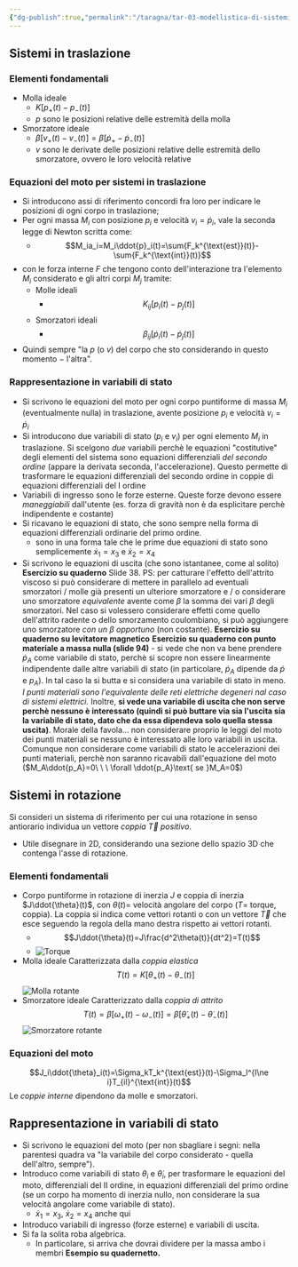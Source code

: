 ```yaml
---
{"dg-publish":true,"permalink":"/taragna/tar-03-modellistica-di-sistemi-meccanici/"}
---
```


## Sistemi in traslazione
### Elementi fondamentali
- Molla ideale
	- $K[p_+(t)-p_-(t)]$
	- $p$ sono le posizioni relative delle estremità della molla
- Smorzatore ideale
	- $\beta[v_+(t)-v_-(t)]=\beta[\dot{p}_+-\dot{p}_-(t)]$
	- $v$ sono le derivate delle posizioni relative delle estremità dello smorzatore, ovvero le loro velocità relative
### Equazioni del moto per sistemi in traslazione
- Si introducono assi di riferimento concordi fra loro per indicare le posizioni di ogni corpo in traslazione;
- Per ogni massa $M_i$ con posizione $p_i$ e velocità $v_i=\dot{p}_i$, vale la seconda legge di Newton scritta come: 
	- $$M_ia_i=M_i\ddot{p}_i(t)=\sum{F_k^{\text{est}}(t)}-\sum{F_k^{\text{int}}(t)}$$
- con le forza interne $F$ che tengono conto dell'interazione tra l'elemento $M_i$ considerato e gli altri corpi $M_j$ tramite: 
	- Molle ideali 
		- $$K_{ij}[p_i(t)-p_j(t)]$$
	- Smorzatori ideali 
		- $$\beta_{ij}[\dot{p}_i(t)-\dot{p}_j(t)]$$
- Quindi sempre "la $p$ (o $v$) del corpo che sto considerando in questo momento $-$ l'altra".
### Rappresentazione in variabili di stato
- Si scrivono le equazioni del moto per ogni corpo puntiforme di massa $M_i$ (eventualmente nulla) in traslazione, avente posizione $p_i$ e velocità $v_i=\dot{p}_i$ 
- Si introducono due variabili di stato ($p_i$ e $v_i$) per ogni elemento $M_i$ in traslazione. Si scelgono *due* variabili perchè le equazioni "costitutive" degli elementi del sistema sono equazioni differenziali *del secondo ordine* (appare la derivata seconda, l'accelerazione). Questo permette di trasformare le equazioni differenziali del secondo ordine in coppie di equazioni differenziali del I ordine
- Variabili di ingresso sono le forze esterne. Queste forze devono essere *maneggiabili* dall'utente (es. forza di gravità non è da esplicitare perchè indipendente e costante)
- Si ricavano le equazioni di stato, che sono sempre nella forma di equazioni differenziali ordinarie del primo ordine.
	- sono in una forma tale che le prime due equazioni di stato sono semplicemente $\dot{x}_1=x_3$ e $\dot{x}_2=x_4$
- Si scrivono le equazioni di uscita (che sono istantanee, come al solito)
**Esercizio su quaderno** Slide 38.
PS: per catturare l'effetto dell'attrito viscoso si può considerare di mettere in parallelo ad eventuali smorzatori / molle già presenti un ulteriore smorzatore e / o considerare uno smorzatore *equivalente* avente come $\beta$ la somma dei vari $\beta$ degli smorzatori.
Nel caso si volessero considerare effetti come quello dell'attrito radente o dello smorzamento coulombiano, si può aggiungere uno smorzatore *con un $\beta$ opportuno* (non costante).
**Esercizio su quaderno su levitatore magnetico**
**Esercizio su quaderno con punto materiale a massa nulla (slide 94)** - si vede che non va bene prendere $\dot{p}_A$ come variabile di stato, perchè si scopre non essere linearmente indipendente dalle altre variabili di stato (in particolare, $\dot{p}_A$ dipende da $\dot{p}$ e $p_A$). In tal caso la si butta e si considera una variabile di stato in meno. 
*I punti materiali sono l'equivalente delle reti elettriche degeneri nal caso di sistemi elettrici.*
Inoltre, **si vede una variabile di uscita che non serve perchè nessuno è interessato (quindi si può buttare via sia l'uscita sia la variabile di stato, dato che da essa dipendeva solo quella stessa uscita)**.
Morale della favola... non considerare proprio le leggi del moto dei punti materiali se nessuno è interessato alle loro variabili in uscita. Comunque non considerare come variabili di stato le accelerazioni dei punti materiali, perchè non saranno ricavabili dall'equazione del moto ($M_A\ddot{p_A}=0\ \ \ \forall \ddot{p_A}\text{ se }M_A=0$)
## Sistemi in rotazione
Si consideri un sistema di riferimento per cui una rotazione in senso antiorario individua un vettore *coppia* $\vec{T}$ *positivo*.
- Utile disegnare in 2D, considerando una sezione dello spazio 3D che contenga l'asse di rotazione.
### Elementi fondamentali
- Corpo puntiforme in rotazione di inerzia $J$ e coppia di inerzia $J\ddot{\theta}(t)$, con $\theta(t)=$ velocità angolare del corpo ($T=$ torque, coppia). La coppia si indica come vettori rotanti o con un vettore $\vec{T}$ che esce seguendo la regola della mano destra rispetto ai vettori rotanti. 
	- $$J\ddot{\theta}(t)=J\frac{d^2\theta(t)}{dt^2}=T(t)$$
	- ![Torque](/img/user/img/torque.png)
- Molla ideale
	Caratterizzata dalla *coppia elastica*
	$$T(t)= K[\theta_+(t)-\theta_-(t)]$$
	![Molla rotante](/img/user/img/molla_ideale.png)
- Smorzatore ideale
	Caratterizzato dalla *coppia di attrito*
	$$T(t)= \beta[\omega_+(t)-\omega_-(t)] = \beta[\dot{\theta}_+(t)-\dot{\theta}_-(t)]$$
	![Smorzatore rotante](/img/user/img/smorzatore_ideale.png)
### Equazioni del moto
$$J_i\ddot{\theta}_i(t)=\Sigma_kT_k^{\text{est}}(t)-\Sigma_l^{l\ne i}T_{il}^{\text{int}}(t)$$
Le *coppie interne* dipendono da molle e smorzatori.
## Rappresentazione in variabili di stato
- Si scrivono le equazioni del moto (per non sbagliare i segni: nella parentesi quadra va "la variabile del corpo considerato - quella dell'altro, sempre").
- Introduco come variabili di stato $\theta_i$ e $\dot{\theta}_i$, per trasformare le equazioni del moto, differenziali del II ordine, in equazioni differenziali del primo ordine (se un corpo ha momento di inerzia nullo, non considerare la sua velocità angolare come variabile di stato).
	- $\dot{x}_1=x_3$, $\dot{x}_2=x_4$ anche qui
- Introduco variabili di ingresso (forze esterne) e variabili di uscita.
- Si fa la solita roba algebrica.
	- In particolare, si arriva che dovrai dividere per la massa ambo i membri 
**Esempio su quadernetto.**
